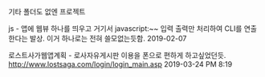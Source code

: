 기타 폴더도 없엔 프로젝트

js - 앱에 웹뷰 하나를 띄우고 거기서 javascript:~~ 입력 출력만 처리하여 CLI를 연출한다는 발상. 이거 하나로는 전혀 쓸모없는듯함. 2019-02-07

로스트사가웹앱계획 - 로사자유게시판 이용을 폰으로 편하게 하고싶었던듯. http://www.lostsaga.com/login/login_main.asp 2019-03-24 PM 8:19